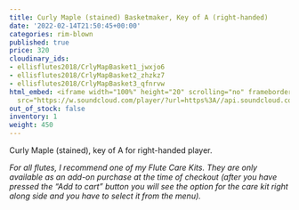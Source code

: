 ```yaml
---
title: Curly Maple (stained) Basketmaker, Key of A (right-handed)
date: '2022-02-14T21:50:45+00:00'
categories: rim-blown
published: true
price: 320
cloudinary_ids:
- ellisflutes2018/CrlyMapBasket1_jwxjo6
- ellisflutes2018/CrlyMapBasket2_zhzkz7
- ellisflutes2018/CrlyMapBasket3_qfnrvw
html_embed: <iframe width="100%" height="20" scrolling="no" frameborder="no" allow="autoplay"
  src="https://w.soundcloud.com/player/?url=https%3A//api.soundcloud.com/tracks/536548146&color=%23ff5500&inverse=false&auto_play=false&show_user=true"></iframe>
out_of_stock: false
inventory: 1
weight: 450
---
```


Curly Maple (stained), key of A for right-handed player.

*For all flutes, I recommend one of my Flute Care Kits. They are only available as an add-on purchase at the time of checkout (after you have pressed the “Add to cart” button you will see the option for the care kit right along side and you have to select it from the menu).*
